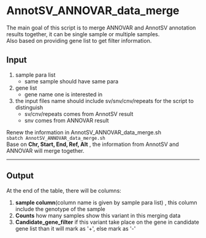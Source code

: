 # AnnotSV_ANNOVAR_data_merge
The main goal of this script is to merge ANNOVAR and AnnotSV annotation results together, it can be single sample or multiple samples. <br>
Also based on providing gene list to get filter information.

## Input
1. sample para list
   * same sample should have same para 
3. gene list
   * gene name one is interested in
4. the input files name should include sv/snv/cnv/repeats for the script to distinguish
   * sv/cnv/repeats comes from AnnotSV result 
   * snv comes from ANNOVAR result

Renew the information in AnnotSV_ANNOVAR_data_merge.sh <br>
`sbatch AnnotSV_ANNOVAR_data_merge.sh` <br>
Base on **Chr, Start, End, Ref, Alt** , the information from AnnotSV and ANNOVAR will merge together.
***
## Output

At the end of the table, there will be columns:
1. **sample column**(column name is given by sample para list) , this column include the genotype of the sample
2. **Counts** how many samples show this variant in this merging data
3. **Candidate_gene_filter** if this variant take place on the gene in candidate gene list than it will mark as '+', else mark as '-'


